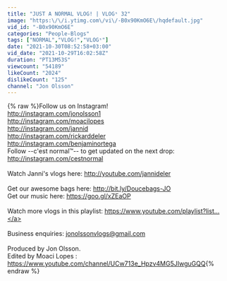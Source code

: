 ```yaml
---
title: "JUST A NORMAL VLOG! | VLOGˢ 32"
image: "https:\/\/i.ytimg.com\/vi\/-B0x90KmO6E\/hqdefault.jpg"
vid_id: "-B0x90KmO6E"
categories: "People-Blogs"
tags: ["NORMAL","VLOG!","VLOGˢ"]
date: "2021-10-30T08:52:58+03:00"
vid_date: "2021-10-29T16:02:58Z"
duration: "PT13M53S"
viewcount: "54189"
likeCount: "2024"
dislikeCount: "125"
channel: "Jon Olsson"
---
```

{% raw %}Follow us on Instagram!<br /><a rel="nofollow" target="blank" href="http://instagram.com/jonolsson1">http://instagram.com/jonolsson1</a><br /><a rel="nofollow" target="blank" href="http://instagram.com/moacilopes">http://instagram.com/moacilopes</a><br /><a rel="nofollow" target="blank" href="http://instagram.com/jannid">http://instagram.com/jannid</a><br /><a rel="nofollow" target="blank" href="http://instagram.com/rickarddeler">http://instagram.com/rickarddeler</a><br /><a rel="nofollow" target="blank" href="http://instagram.com/benjaminortega">http://instagram.com/benjaminortega</a><br />Follow --c'est normal™-- to get updated on the next drop: <a rel="nofollow" target="blank" href="http://instagram.com/cestnormal">http://instagram.com/cestnormal</a><br /><br />Watch Janni's vlogs here: <a rel="nofollow" target="blank" href="http://youtube.com/jannideler">http://youtube.com/jannideler</a><br /><br />Get our awesome bags here:  <a rel="nofollow" target="blank" href="http://bit.ly/Doucebags-JO">http://bit.ly/Doucebags-JO</a><br />Get our music here: <a rel="nofollow" target="blank" href="https://goo.gl/xZEaOP">https://goo.gl/xZEaOP</a> <br /><br />Watch more vlogs in this playlist: <a rel="nofollow" target="blank" href="https://www.youtube.com/playlist?list...">https://www.youtube.com/playlist?list...</a><br /><br />Business enquiries: jonolssonvlogs@gmail.com<br /><br />Produced by Jon Olsson.<br />Edited by Moaci Lopes : <a rel="nofollow" target="blank" href="https://www.youtube.com/channel/UCw713e_Hpzv4MG5JIwguGQQ">https://www.youtube.com/channel/UCw713e_Hpzv4MG5JIwguGQQ</a>{% endraw %}
